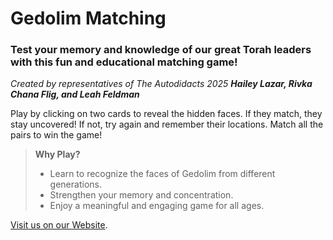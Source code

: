 <!-- Gedolim Matching Game
Hailey Lazar, Rivka Flig, Leah Feldman
3/24/2025 -->

# Gedolim Matching
### Test your memory and knowledge of our great Torah leaders with this fun and educational matching game!

*Created by representatives of The Autodidacts 2025*
***Hailey Lazar, Rivka Chana Flig, and Leah Feldman***

Play by clicking on two cards to reveal the hidden faces.
If they match, they stay uncovered!
If not, try again and remember their locations.
Match all the pairs to win the game!

>**Why Play?**
>* Learn to recognize the faces of Gedolim from different generations.
>* Strengthen your memory and concentration.
>* Enjoy a meaningful and engaging game for all ages.

[Visit us on our Website](https://rivkaflig.github.io/matching/).
